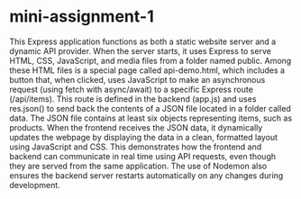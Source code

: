 # mini-assignment-1

This Express application functions as both a static website server and a dynamic API provider. When the server starts, it uses Express to serve HTML, CSS, JavaScript, and media files from a folder named public. Among these HTML files is a special page called api-demo.html, which includes a button that, when clicked, uses JavaScript to make an asynchronous request (using fetch with async/await) to a specific Express route (/api/items). This route is defined in the backend (app.js) and uses res.json() to send back the contents of a JSON file located in a folder called data. The JSON file contains at least six objects representing items, such as products. When the frontend receives the JSON data, it dynamically updates the webpage by displaying the data in a clean, formatted layout using JavaScript and CSS. This demonstrates how the frontend and backend can communicate in real time using API requests, even though they are served from the same application. The use of Nodemon also ensures the backend server restarts automatically on any changes during development.
